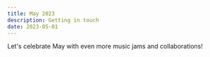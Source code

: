 ```yaml
---
title: May 2023
description: Getting in touch
date: 2023-05-01
---
```


Let's celebrate May with even more music jams and collaborations!